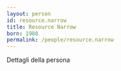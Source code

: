 ```yaml
---
layout: person
id: resource.narrow
title: Resource Narrow
born: 1988
permalink: /people/resource.narrow
---
```


Dettagli della persona 